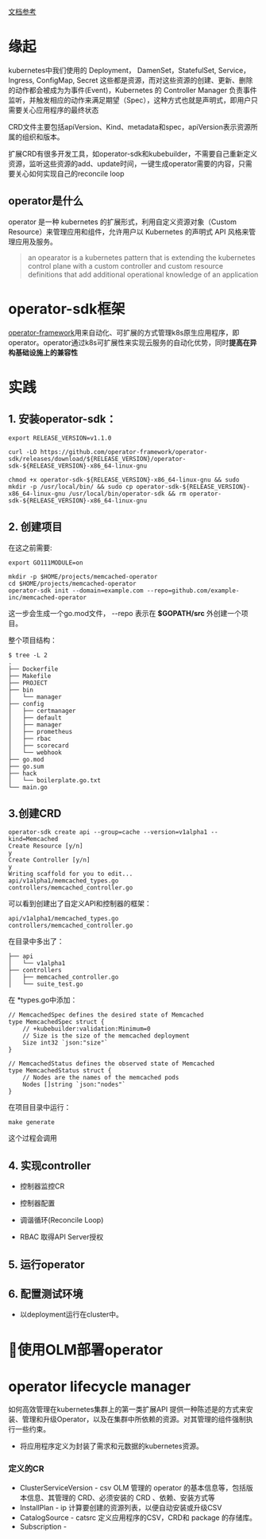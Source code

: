 [文档参考](https://access.redhat.com/documentation/zh-cn/openshift_container_platform/4.2/html/operators/olm-what-operators-are#olm-why-use-operators_olm-what-operators-are)

# 缘起
kubernetes中我们使用的 Deployment， DamenSet，StatefulSet, Service，Ingress, ConfigMap, Secret 这些都是资源，而对这些资源的创建、更新、删除的动作都会被成为为事件(Event)，Kubernetes 的 Controller Manager 负责事件监听，并触发相应的动作来满足期望（Spec），这种方式也就是声明式，即用户只需要关心应用程序的最终状态

CRD文件主要包括apiVersion、Kind、metadata和spec，apiVersion表示资源所属的组织和版本。

扩展CRD有很多开发工具，如operator-sdk和kubebuilder，不需要自己重新定义资源，监听这些资源的add、update时间，一键生成operator需要的内容，只需要关心如何实现自己的reconcile loop


## operator是什么
operator 是一种 kubernetes 的扩展形式，利用自定义资源对象（Custom Resource）来管理应用和组件，允许用户以 Kubernetes 的声明式 API 风格来管理应用及服务。

> an opearator is a kubernetes pattern that is extending the kubernetes control plane with a custom controller and custom resource definitions that add additional operational knowledge of an application

# operator-sdk框架

[operator-framework](https://github.com/operator-framework/operator-lifecycle-manager)用来自动化、可扩展的方式管理k8s原生应用程序，即operator。operator通过k8s可扩展性来实现云服务的自动化优势，同时**提高在异构基础设施上的兼容性**




# 实践

## 1. 安装operator-sdk：
```
export RELEASE_VERSION=v1.1.0

curl -LO https://github.com/operator-framework/operator-sdk/releases/download/${RELEASE_VERSION}/operator-sdk-${RELEASE_VERSION}-x86_64-linux-gnu

chmod +x operator-sdk-${RELEASE_VERSION}-x86_64-linux-gnu && sudo mkdir -p /usr/local/bin/ && sudo cp operator-sdk-${RELEASE_VERSION}-x86_64-linux-gnu /usr/local/bin/operator-sdk && rm operator-sdk-${RELEASE_VERSION}-x86_64-linux-gnu
```

## 2. 创建项目
在这之前需要:

```
export GO111MODULE=on
```

```
mkdir -p $HOME/projects/memcached-operator
cd $HOME/projects/memcached-operator
operator-sdk init --domain=example.com --repo=github.com/example-inc/memcached-operator
```
这一步会生成一个go.mod文件， --repo 表示在 **$GOPATH/src** 外创建一个项目。

整个项目结构：
```
$ tree -L 2
.
├── Dockerfile
├── Makefile
├── PROJECT
├── bin
│   └── manager
├── config
│   ├── certmanager
│   ├── default
│   ├── manager
│   ├── prometheus
│   ├── rbac
│   ├── scorecard
│   └── webhook
├── go.mod
├── go.sum
├── hack
│   └── boilerplate.go.txt
└── main.go
```

## 3.创建CRD

```
operator-sdk create api --group=cache --version=v1alpha1 --kind=Memcached
Create Resource [y/n]
y
Create Controller [y/n]
y
Writing scaffold for you to edit...
api/v1alpha1/memcached_types.go
controllers/memcached_controller.go
```

可以看到创建出了自定义API和控制器的框架：

```
api/v1alpha1/memcached_types.go
controllers/memcached_controller.go
```

在目录中多出了：
```
├── api
│   └── v1alpha1
├── controllers
│   ├── memcached_controller.go
│   └── suite_test.go
```

在 *types.go中添加：

```
// MemcachedSpec defines the desired state of Memcached
type MemcachedSpec struct {
	// +kubebuilder:validation:Minimum=0
	// Size is the size of the memcached deployment
	Size int32 `json:"size"`
}

// MemcachedStatus defines the observed state of Memcached
type MemcachedStatus struct {
	// Nodes are the names of the memcached pods
	Nodes []string `json:"nodes"`
}
```

在项目目录中运行：
```
make generate
```
这个过程会调用


## 4. 实现controller

- 控制器监控CR

- 控制器配置

- 调谐循环(Reconcile Loop)

- RBAC 取得API Server授权

## 5. 运行operator


## 6. 配置测试环境

- 以deployment运行在cluster中。


# 使用OLM部署operator






# operator lifecycle manager
如何高效管理在kubernetes集群上的第一类扩展API
提供一种陈述是的方式来安装、管理和升级Operator，以及在集群中所依赖的资源。对其管理的组件强制执行一些约束。

- 将应用程序定义为封装了需求和元数据的kubernetes资源。


### 定义的CR
- ClusterServiceVersion - csv
OLM 管理的 operator 的基本信息等，包括版本信息、其管理的 CRD、必须安装的 CRD 、依赖、安装方式等
- InstallPlan - ip
计算要创建的资源列表，以便自动安装或升级CSV
- CatalogSource - catsrc
定义应用程序的CSV，CRD和 package 的存储库。
- Subscription  - 

